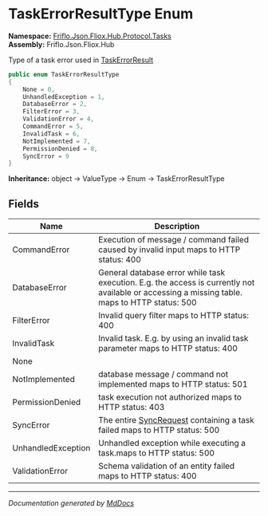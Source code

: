 ﻿<!--  
  <auto-generated>   
    The contents of this file were generated by a tool.  
    Changes to this file may be list if the file is regenerated  
  </auto-generated>   
-->

# TaskErrorResultType Enum

**Namespace:** [Friflo.Json.Fliox.Hub.Protocol.Tasks](../index.md)  
**Assembly:** Friflo.Json.Fliox.Hub

Type of a task error used in [TaskErrorResult](../TaskErrorResult/index.md)

```csharp
public enum TaskErrorResultType
{
    None = 0,
    UnhandledException = 1,
    DatabaseError = 2,
    FilterError = 3,
    ValidationError = 4,
    CommandError = 5,
    InvalidTask = 6,
    NotImplemented = 7,
    PermissionDenied = 8,
    SyncError = 9
}
```

**Inheritance:** object → ValueType → Enum → TaskErrorResultType

## Fields

| Name               | Description                                                                                                                                                           |
| ------------------ | --------------------------------------------------------------------------------------------------------------------------------------------------------------------- |
| CommandError       | Execution of message \/ command failed caused by invalid input  maps to HTTP status: 400                                                                              |
| DatabaseError      | General database error while task execution.            E.g. the access is currently not available or accessing a missing table.            maps to HTTP status: 500  |
| FilterError        | Invalid query filter    maps to HTTP status: 400                                                                                                                      |
| InvalidTask        | Invalid task. E.g. by using an invalid task parameter  maps to HTTP status: 400                                                                                       |
| None               |                                                                                                                                                                       |
| NotImplemented     | database message \/ command not implemented     maps to HTTP status: 501                                                                                              |
| PermissionDenied   | task execution not authorized  maps to HTTP status: 403                                                                                                               |
| SyncError          | The entire [SyncRequest](../../SyncRequest/index.md) containing a task failed  maps to HTTP status: 500                                                               |
| UnhandledException | Unhandled exception while executing a task.maps to HTTP status: 500                                                                                                   |
| ValidationError    | Schema validation of an entity failed   maps to HTTP status: 400                                                                                                      |

___

*Documentation generated by [MdDocs](https://github.com/ap0llo/mddocs)*
